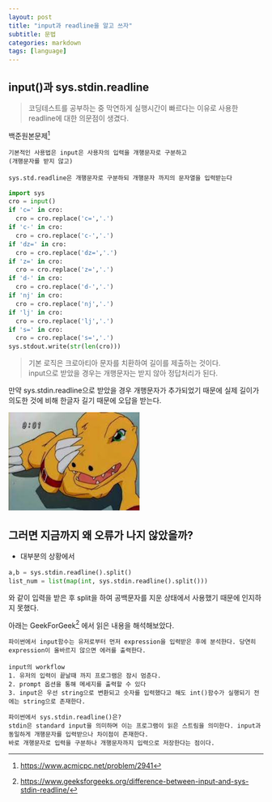 ```yaml
---
layout: post
title: "input과 readline을 알고 쓰자"
subtitle: 문법
categories: markdown
tags: [language]
---
```


## input()과 sys.stdin.readline
> 코딩테스트를 공부하는 중 막연하게 실행시간이 빠르다는 이유로 사용한 readline에 대한 의문점이 생겼다.

백준원본문제[^boj] 
```
기본적인 사용법은 input은 사용자의 입력을 개행문자로 구분하고 
(개행문자를 받지 않고)

sys.std.readline은 개행문자로 구분하되 개행문자 까지의 문자열을 입력받는다
```

```python
import sys
cro = input()
if 'c=' in cro:
  cro = cro.replace('c=','.')
if 'c-' in cro:
  cro = cro.replace('c-','.')
if 'dz=' in cro:
  cro = cro.replace('dz=','.')
if 'z=' in cro:
  cro = cro.replace('z=','.')
if 'd-' in cro:
  cro = cro.replace('d-','.')
if 'nj' in cro:
  cro = cro.replace('nj','.')
if 'lj' in cro:
  cro = cro.replace('lj','.')
if 's=' in cro:
  cro = cro.replace('s=','.')
sys.stdout.write(str(len(cro)))
```
> 기본 로직은 크로아티아 문자를 치환하여 길이를 제출하는 것이다.  
input으로 받았을 경우는 개행문자는 받지 않아 정답처리가 된다.

만약 sys.stdin.readline으로 받았을 경우 개행문자가 추가되었기 때문에 실제 길이가 의도한 것에 비해 한글자 길기 때문에 오답을 받는다.

![agmon](/assets/img/0830/agmon.jpg)

## 그러면 지금까지 왜 오류가 나지 않았을까?

- 대부분의 상황에서 
```python
a,b = sys.stdin.readline().split()
list_num = list(map(int, sys.stdin.readline().split()))
```
와 같이 입력을 받은 후 split을 하여 공백문자를 지운 상태에서 사용했기 때문에 인지하지 못했다.

아래는 GeekForGeek[^geeks] 에서 읽은 내용을 해석해보았다.

```
파이썬에서 input함수는 유저로부터 먼저 expression을 입력받은 후에 분석한다. 당연히 expression이 올바르지 않으면 에러를 출력한다.

input의 workflow
1. 유저의 입력이 끝날때 까지 프로그램은 잠시 멈춘다.
2. prompt 옵션을 통해 메세지를 출력할 수 있다
3. input은 우선 string으로 변환되고 숫자를 입력했다고 해도 int()함수가 실행되기 전에는 string으로 존재한다.
```
```
파이썬에서 sys.stdin.readline()은?
stdin은 standard input을 의미하며 이는 프로그램이 읽은 스트림을 의미한다. input과 동일하게 개행문자를 입력받으나 차이점이 존재한다.
바로 개행문자로 입력을 구분하나 개행문자까지 입력으로 저장한다는 점이다.
```
[^boj]: https://www.acmicpc.net/problem/2941
[^geeks]: https://www.geeksforgeeks.org/difference-between-input-and-sys-stdin-readline/